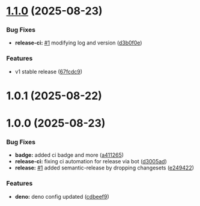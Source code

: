 # [1.1.0](https://github.com/codecontinent/hono-zod-oas31/compare/v1.0.1...v1.1.0) (2025-08-23)

### Bug Fixes

- **release-ci:** [#1](https://github.com/codecontinent/hono-zod-oas31/issues/1) modifying log and version ([d3b0f0e](https://github.com/codecontinent/hono-zod-oas31/commit/d3b0f0e09e0564e95c5088c86e3db8a4833b144d))

### Features

- v1 stable release ([67fcdc9](https://github.com/codecontinent/hono-zod-oas31/commit/67fcdc9bb3adc7c3a5b5896a6457321fee6bedb2))

# 1.0.1 (2025-08-22)

# 1.0.0 (2025-08-23)

### Bug Fixes

- **badge:** added ci badge and more ([a411265](https://github.com/codecontinent/hono-zod-oas31/commit/a411265d1f689a16be4791c90f510178f1daa4c1))
- **release-ci:** fixing ci automation for release via bot ([d3005ad](https://github.com/codecontinent/hono-zod-oas31/commit/d3005ad6dde214757d89db49a8b3db5ac5c61c10))
- **release:** [#1](https://github.com/codecontinent/hono-zod-oas31/issues/1) added semantic-release by dropping changesets ([e249422](https://github.com/codecontinent/hono-zod-oas31/commit/e2494220735e0b9b3447f6bfefa450ae9e0c8a5f))

### Features

- **deno:** deno config updated ([cdbeef9](https://github.com/codecontinent/hono-zod-oas31/commit/cdbeef9eda47ed4a28c404b726e4e93ce686f8d6))
